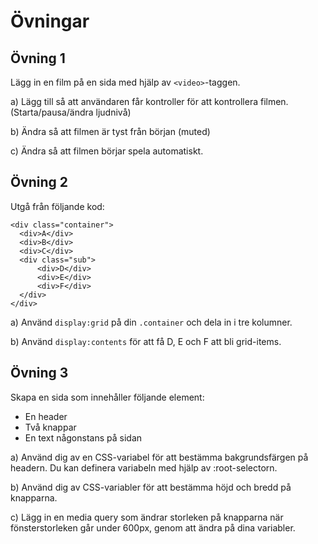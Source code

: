 # Övningar

## Övning 1
Lägg in en film på en sida med hjälp av `<video>`-taggen.

a) Lägg till så att användaren får kontroller för att kontrollera filmen. (Starta/pausa/ändra ljudnivå)

b) Ändra så att filmen är tyst från början (muted)

c) Ändra så att filmen börjar spela automatiskt.

## Övning 2

Utgå från följande kod:

```
<div class="container">
  <div>A</div>
  <div>B</div>
  <div>C</div>
  <div class="sub">
      <div>D</div>
      <div>E</div>
      <div>F</div>
  </div>
</div>
```

a) Använd `display:grid` på din `.container` och dela in i tre kolumner.

b) Använd `display:contents` för att få D, E och F att bli grid-items.

## Övning 3
Skapa en sida som innehåller följande element:

* En header
* Två knappar
* En text någonstans på sidan

a) Använd dig av en CSS-variabel för att bestämma bakgrundsfärgen på headern. Du kan definera variabeln med hjälp av :root-selectorn.

b) Använd dig av CSS-variabler för att bestämma höjd och bredd på knapparna.

c) Lägg in en media query som ändrar storleken på knapparna när fönsterstorleken går under 600px, genom att ändra på dina variabler.
